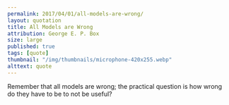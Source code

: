 ```yaml
---
permalink: 2017/04/01/all-models-are-wrong/
layout: quotation
title: All Models are Wrong
attribution: George E. P. Box
size: large
published: true
tags: [quote]
thumbnail: "/img/thumbnails/microphone-420x255.webp"
alttext: quote
---
```


Remember that all models are wrong; the practical question is
how wrong do they have to be to not be useful?
